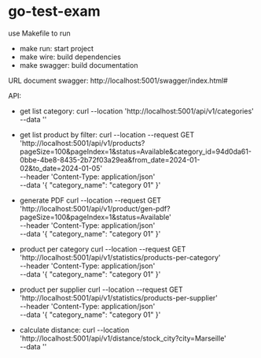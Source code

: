 # go-test-exam

use Makefile to run
- make run: start project
- make wire: build dependencies
- make swagger: build documentation


URL document swagger: http://localhost:5001/swagger/index.html#


API:
- get list category:
curl --location 'http://localhost:5001/api/v1/categories' \
--data ''


- get list product by filter:
curl --location --request GET 'http://localhost:5001/api/v1/products?pageSize=100&pageIndex=1&status=Available&category_id=94d0da61-0bbe-4be8-8435-2b72f03a29ea&from_date=2024-01-02&to_date=2024-01-05' \
--header 'Content-Type: application/json' \
--data '{
    "category_name": "category 01"
}'


- generate PDF
curl --location --request GET 'http://localhost:5001/api/v1/product/gen-pdf?pageSize=100&pageIndex=1&status=Available' \
--header 'Content-Type: application/json' \
--data '{
    "category_name": "category 01"
}'


- product per category
curl --location --request GET 'http://localhost:5001/api/v1/statistics/products-per-category' \
--header 'Content-Type: application/json' \
--data '{
    "category_name": "category 01"
}'


- product per supplier
curl --location --request GET 'http://localhost:5001/api/v1/statistics/products-per-supplier' \
--header 'Content-Type: application/json' \
--data '{
    "category_name": "category 01"
}'


- calculate distance:
curl --location 'http://localhost:5001/api/v1/distance/stock_city?city=Marseille' \
--data ''